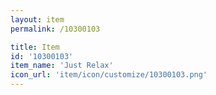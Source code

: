 ```yaml
---
layout: item
permalink: /10300103

title: Item
id: '10300103'
item_name: 'Just Relax'
icon_url: 'item/icon/customize/10300103.png'
---
```

